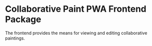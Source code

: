 # Collaborative Paint PWA Frontend Package

The frontend provides the means for viewing and editing collaborative paintings.
